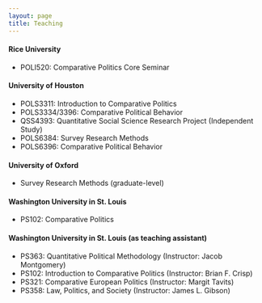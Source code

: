 ```yaml
---
layout: page
title: Teaching
---
```




#### Rice University

* POLI520: Comparative Politics Core Seminar


  
#### University of Houston

* POLS3311: Introduction to Comparative Politics
* POLS3334/3396: Comparative Political Behavior
* QSS4393: Quantitative Social Science Research Project (Independent Study)
* POLS6384: Survey Research Methods
* POLS6396: Comparative Political Behavior



#### University of Oxford

* Survey Research Methods (graduate-level)



#### Washington University in St. Louis

* PS102: Comparative Politics



#### Washington University in St. Louis (as teaching assistant)

* PS363: Quantitative Political Methodology (Instructor: Jacob Montgomery)
* PS102: Introduction to Comparative Politics (Instructor: Brian F. Crisp)
* PS321: Comparative European Politics (Instructor: Margit Tavits)
* PS358: Law, Politics, and Society (Instructor: James L. Gibson)
